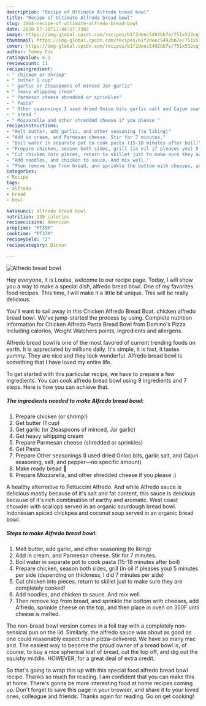```yaml
---
description: "Recipe of Ultimate Alfredo bread bowl"
title: "Recipe of Ultimate Alfredo bread bowl"
slug: 3464-recipe-of-ultimate-alfredo-bread-bowl
date: 2020-07-10T11:44:57.730Z
image: https://img-global.cpcdn.com/recipes/b1f2deec5492bb7e/751x532cq70/alfredo-bread-bowl-recipe-main-photo.jpg
thumbnail: https://img-global.cpcdn.com/recipes/b1f2deec5492bb7e/751x532cq70/alfredo-bread-bowl-recipe-main-photo.jpg
cover: https://img-global.cpcdn.com/recipes/b1f2deec5492bb7e/751x532cq70/alfredo-bread-bowl-recipe-main-photo.jpg
author: Tommy Cox
ratingvalue: 4.1
reviewcount: 11
recipeingredient:
- " chicken or shrimp"
- " butter 1 cup"
- " garlic or 2teaspoons of minced Jar garlic"
- " heavy whipping cream"
- " Parmesan cheese shredded or sprinkles"
- " Pasta"
- " Other seasonings I used dried Onion bits garlic salt and Cajun seasoning salt and pepperno specific amount"
- " bread "
- " Mozzarella and other shredded cheese if you please "
recipeinstructions:
- "Melt butter, add garlic, and other seasoning (to liking)"
- "Add in cream, and Parmesan cheese. Stir for 7 minutes."
- "Boil water in separate pot to cook pasta (15-18 minutes after boil)"
- "Prepare chicken, season both sides, grill (in oil if pleases you) 5 minutes per side (depending on thickness, I did 7 minutes per side)"
- "Cut chicken into pieces, return to skillet just to make sure they are completely cooked!"
- "Add noodles, and chicken to sauce. And mix well."
- "Then remove top from bread, and sprinkle the bottom with cheeses, add Alfredo, sprinkle cheese on the top, and then place in oven on 350F until cheese is melted."
categories:
- Recipe
tags:
- alfredo
- bread
- bowl

katakunci: alfredo bread bowl 
nutrition: 139 calories
recipecuisine: American
preptime: "PT39M"
cooktime: "PT37M"
recipeyield: "2"
recipecategory: Dinner

---
```



![Alfredo bread bowl](https://img-global.cpcdn.com/recipes/b1f2deec5492bb7e/751x532cq70/alfredo-bread-bowl-recipe-main-photo.jpg)

Hey everyone, it is Louise, welcome to our recipe page. Today, I will show you a way to make a special dish, alfredo bread bowl. One of my favorites food recipes. This time, I will make it a little bit unique. This will be really delicious.

You&#39;ll want to sail away in this Chicken Alfredo Bread Boat. chicken alfredo bread bowl. We&#39;ve jump-started the process by using. Complete nutrition information for Chicken Alfredo Pasta Bread Bowl from Domino&#39;s Pizza including calories, Weight Watchers points, ingredients and allergens.

Alfredo bread bowl is one of the most favored of current trending foods on earth. It is appreciated by millions daily. It's simple, it is fast, it tastes yummy. They are nice and they look wonderful. Alfredo bread bowl is something that I have loved my entire life.


To get started with this particular recipe, we have to prepare a few ingredients. You can cook alfredo bread bowl using 9 ingredients and 7 steps. Here is how you can achieve that.

<!--inarticleads1-->

##### The ingredients needed to make Alfredo bread bowl:

1. Prepare  chicken (or shrimp!)
1. Get  butter (1 cup)
1. Get  garlic (or 2teaspoons of minced, Jar garlic)
1. Get  heavy whipping cream
1. Prepare  Parmesan cheese (shredded or sprinkles)
1. Get  Pasta
1. Prepare  Other seasonings (I used dried Onion bits, garlic salt, and Cajun seasoning, salt, and pepper—no specific amount)
1. Make ready  bread 🥖
1. Prepare  Mozzarella, and other shredded cheese if you please :)


A healthy alternative to Fettuccini Alfredo. And while Alfredo sauce is delicious mostly because of it&#39;s salt and fat content, this sauce is delicious because of it&#39;s rich combination of earthy and aromatic. West coast chowder with scallops served in an organic sourdough bread bowl. Indonesian spiced chickpea and coconut soup served in an organic bread bowl. 

<!--inarticleads2-->

##### Steps to make Alfredo bread bowl:

1. Melt butter, add garlic, and other seasoning (to liking)
1. Add in cream, and Parmesan cheese. Stir for 7 minutes.
1. Boil water in separate pot to cook pasta (15-18 minutes after boil)
1. Prepare chicken, season both sides, grill (in oil if pleases you) 5 minutes per side (depending on thickness, I did 7 minutes per side)
1. Cut chicken into pieces, return to skillet just to make sure they are completely cooked!
1. Add noodles, and chicken to sauce. And mix well.
1. Then remove top from bread, and sprinkle the bottom with cheeses, add Alfredo, sprinkle cheese on the top, and then place in oven on 350F until cheese is melted.


The non-bread bowl version comes in a foil tray with a completely non-sensical pun on the lid. Similarly, the alfredo sauce was about as good as one could reasonably expect chain pizza-delivered. We have so many mac and. The easiest way to become the proud owner of a bread bowl is, of course, to buy a nice spherical loaf of bread, cut the top off, and dig out the squishy middle. HOWEVER, for a great deal of extra credit. 

So that's going to wrap this up with this special food alfredo bread bowl recipe. Thanks so much for reading. I am confident that you can make this at home. There's gonna be more interesting food at home recipes coming up. Don't forget to save this page in your browser, and share it to your loved ones, colleague and friends. Thanks again for reading. Go on get cooking!
